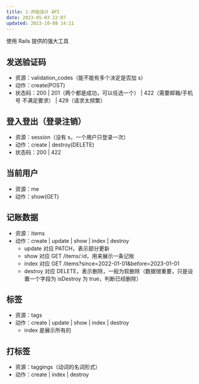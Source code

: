 ```yaml
---
title: 1-开始设计 API
date: 2023-05-03 22:07
updated: 2023-10-08 14:11
---
```


使用 Rails 提供的强大工具

## 发送验证码

- 资源：validation_codes（能不能有多个决定是否加 s）
- 动作：create(POST)
- 状态码：200 | 201（两个都是成功，可以任选一个） | 422（需要邮箱/手机号 不满足要求） | 429（请求太频繁）

## 登入登出（登录注销）

- 资源：session（没有 s，一个用户只登录一次）
- 动作：create | destroy(DELETE)
- 状态码：200 | 422

## 当前用户

- 资源：me
- 动作：show(GET)

## 记账数据

- 资源：items
- 动作：create | update | show | index | destroy
	- update 对应 PATCH，表示部分更新
	- show 对应 GET /items/:id，用来展示一条记账
	- index 对应 GET /items?since=2022-01-01&before=2023-01-01
	- destroy 对应 DELETE，表示删除，一般为软删除（数据很重要，只是设置一个字段为 isDestroy 为 true，判断已经删除）

## 标签

- 资源：tags
- 动作：create | update | show | index | destroy
	- index 是展示所有的

## 打标签

- 资源：taggings（动词的名词形式）
- 动作：create | index | destroy
